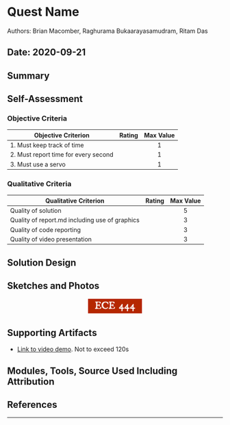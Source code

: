 # Quest Name

Authors: Brian Macomber, Raghurama Bukaarayasamudram, Ritam Das

## Date: 2020-09-21

## Summary

## Self-Assessment

### Objective Criteria

| Objective Criterion                  | Rating | Max Value |
| ------------------------------------ | :----: | :-------: |
| 1. Must keep track of time           |        |     1     |
| 2. Must report time for every second |        |     1     |
| 3. Must use a servo                  |        |     1     |

### Qualitative Criteria

| Qualitative Criterion                          | Rating | Max Value |
| ---------------------------------------------- | :----: | :-------: |
| Quality of solution                            |        |     5     |
| Quality of report.md including use of graphics |        |     3     |
| Quality of code reporting                      |        |     3     |
| Quality of video presentation                  |        |     3     |

## Solution Design

## Sketches and Photos

<center><img src="./images/ece444.png" width="25%" /></center>  
<center> </center>

## Supporting Artifacts

- [Link to video demo](). Not to exceed 120s

## Modules, Tools, Source Used Including Attribution

## References

---
